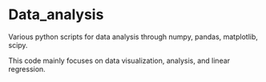 # Data_analysis
Various python scripts for data analysis through numpy, pandas, matplotlib, scipy. 

This code mainly focuses on data visualization, analysis, and linear regression.
